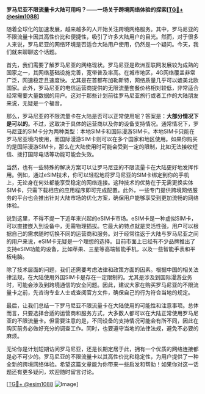 **罗马尼亚不限流量卡大陆可用吗？——一场关于跨境网络体验的探索[[TG💪+ @esim1088](https://t.me/s/esim1088)]**

随着全球化的加速发展，越来越多的人开始关注跨境网络服务。其中，罗马尼亚的不限流量卡因其高性价比和便捷性，吸引了许多大陆用户的目光。然而，对于很多人来说，罗马尼亚的网络环境是否适合大陆用户使用，仍然是一个疑问。今天，我们就来聊聊这个话题。

首先，我们需要了解罗马尼亚的网络现状。罗马尼亚是欧洲互联网发展较为成熟的国家之一，其网络基础设施完善，宽带普及率高。在城市地区，4G网络覆盖非常广泛，网速稳定且速度快。尤其是在首都布加勒斯特，网络质量几乎可以媲美北欧国家。此外，罗马尼亚的电信运营商提供的无限流量套餐价格相对较低，非常适合经常需要大量数据的用户。这对于那些计划前往罗马尼亚旅行或者工作的大陆朋友来说，无疑是一个福音。

那么，罗马尼亚的不限流量卡在大陆是否可以正常使用呢？答案是：**大部分情况下是可以的**。不过，这取决于具体的运营商以及你的设备支持情况。通常情况下，罗马尼亚的SIM卡分为两种类型：本地SIM卡和国际漫游SIM卡。本地SIM卡只能在罗马尼亚境内使用，而国际漫游SIM卡则可以在多个国家和地区使用。如果你购买的是国际漫游SIM卡，那么在大陆使用时可能会受到一定的限制，比如无法接收短信、拨打国际电话等功能可能会失效。

当然，也有一些特殊的解决方案可以让罗马尼亚的不限流量卡在大陆更好地发挥作用。例如，通过eSIM技术，你可以轻松地将罗马尼亚的SIM卡绑定到你的手机上，无论身在何处都能享受稳定的网络连接。这种技术的优势在于无需更换实体SIM卡，只需下载相应的应用程序即可完成配置。此外，一些专门提供跨境网络服务的平台也会推出针对大陆市场的优化方案，确保用户能够享受到更加流畅的网络体验。

说到这里，不得不提一下近年来兴起的eSIM卡市场。eSIM卡是一种虚拟SIM卡，可以直接嵌入到设备中，无需物理插拔。它最大的特点就是灵活性强，用户可以根据自己的需求随时切换不同的运营商和服务。对于经常往返于大陆与罗马尼亚之间的用户来说，eSIM卡无疑是一个理想的选择。目前市面上已经有不少品牌推出了支持eSIM功能的设备，比如苹果、三星等高端智能手机，以及一些智能手表和平板电脑。

除了技术层面的问题，我们还需要考虑法律和政策方面的因素。根据中国的相关法律法规，在大陆使用外国SIM卡是存在一定限制的。尤其是涉及到国际漫游业务时，可能会涉及到跨境通信的安全问题。因此，建议大家在购买罗马尼亚的不限流量卡之前，先咨询专业人士或查阅官方文件，确保自己的行为符合当地的规定。

最后，让我们总结一下罗马尼亚不限流量卡在大陆使用的可能性和注意事项。总体而言，只要选择合适的运营商和服务方式，大多数人都可以在大陆正常使用罗马尼亚的不限流量卡。但需要注意的是，不同设备的支持情况可能会有所不同，因此在购买前务必做好充分的调查工作。同时，也要遵守当地的法律法规，避免不必要的麻烦。

无论你是计划短期访问罗马尼亚，还是长期定居于此，拥有一个优质的网络连接都是必不可少的。罗马尼亚的不限流量卡以其高性价比和稳定性，为用户提供了一种全新的跨境网络体验。希望这篇文章能为你带来一些启发和帮助！如果你对这一话题还有更多疑问，欢迎随时留言讨论。

[[TG💪+ @esim1088](https://t.me/s/esim1088) ![Image](https://i.postimg.cc/4NQfJmqS/Snipaste-2025-05-13-00-14-12.png)]